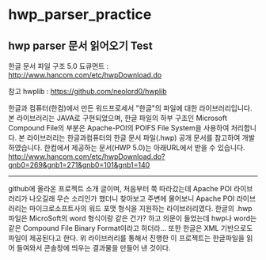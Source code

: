 # hwp_parser_practice
## hwp parser 문서 읽어오기 Test

한글 문서 파일 구조 5.0 됴큐먼트 : http://www.hancom.com/etc/hwpDownload.do 

참고 hwplib : https://github.com/neolord0/hwplib

한글과 컴퓨터(한컴)에서 만든 워드프로세서 "한글"의 파일에 대한 라이브러리입니다.
본 라이브러리는 JAVA로 구현되었으며, 한글 파일의 하부 구조인 Microsoft Compound File의 부분은 Apache-POI의 POIFS File System을 사용하여 처리합니다. 본 라이브러리는 한글과컴퓨터의 한글 문서 파일(.hwp) 공개 문서를 참고하여 개발하였습니다. 한컴에서 제공하는 문서(HWP 5.0)는 아래URL에서 받을 수 있습니다.
http://www.hancom.com/etc/hwpDownload.do?gnb0=269&gnb1=271&gnb0=101&gnb1=140

------------

github에 올라온 프로젝트 소개 글이며, 처음부터 쭉 따라갔는데 Apache POI 라이브러리가 나오길래 
무슨 소리인가 했더니 찾아보고 주변에 물어보니 Apache POI 라이브러리는
마이크로소프트사의 워드 포맷 형식을 지원하는 라이브러리였다.
한글의 .hwp파일은 MicroSoft의 word 형식이랑 같은 건가? 하고 의문이 들었는데
hwp나 word는 같은 Compound File Binary Format이라고 하더라... 
또한 한글은 XML 기반으로도 파일이 제공된다고 한다.
위 라이브러리를 통해서 진행한 이 프로젝트는 한글파일을 읽어 들여와서 콘솔창에 띄우는 결과물을 만들어 낸 것이다.
